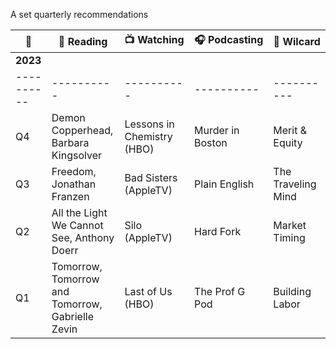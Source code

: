 A set quarterly recommendations

| 📆 |📗&nbsp;Reading |📺&nbsp;Watching |🎧&nbsp;Podcasting | 🤔&nbsp;Wilcard |
|----------|----------|----------|----------|----------|
| **2023**
|----------|----------|----------|----------|----------|
| Q4 | Demon Copperhead, Barbara Kingsolver | Lessons in Chemistry (HBO)| Murder in Boston| Merit & Equity |
| Q3 | Freedom, Jonathan Franzen     | Bad Sisters (AppleTV) | Plain English     | The Traveling Mind |
| Q2 | All the Light We Cannot See, Anthony Doerr     | Silo (AppleTV)   | Hard Fork  | Market Timing |
| Q1 | Tomorrow, Tomorrow and Tomorrow, Gabrielle Zevin  | Last of Us (HBO)  |The Prof G Pod   | Building Labor|